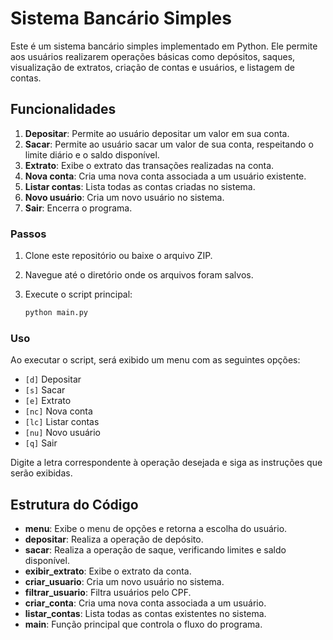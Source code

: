 
# Sistema Bancário Simples

Este é um sistema bancário simples implementado em Python. Ele permite aos usuários realizarem operações básicas como depósitos, saques, visualização de extratos, criação de contas e usuários, e listagem de contas.

## Funcionalidades

1. **Depositar**: Permite ao usuário depositar um valor em sua conta.
2. **Sacar**: Permite ao usuário sacar um valor de sua conta, respeitando o limite diário e o saldo disponível.
3. **Extrato**: Exibe o extrato das transações realizadas na conta.
4. **Nova conta**: Cria uma nova conta associada a um usuário existente.
5. **Listar contas**: Lista todas as contas criadas no sistema.
6. **Novo usuário**: Cria um novo usuário no sistema.
7. **Sair**: Encerra o programa.


### Passos

1. Clone este repositório ou baixe o arquivo ZIP.
2. Navegue até o diretório onde os arquivos foram salvos.
3. Execute o script principal:

    ```bash
    python main.py
    ```

### Uso

Ao executar o script, será exibido um menu com as seguintes opções:

- `[d]` Depositar
- `[s]` Sacar
- `[e]` Extrato
- `[nc]` Nova conta
- `[lc]` Listar contas
- `[nu]` Novo usuário
- `[q]` Sair

Digite a letra correspondente à operação desejada e siga as instruções que serão exibidas.

## Estrutura do Código

- **menu**: Exibe o menu de opções e retorna a escolha do usuário.
- **depositar**: Realiza a operação de depósito.
- **sacar**: Realiza a operação de saque, verificando limites e saldo disponível.
- **exibir_extrato**: Exibe o extrato da conta.
- **criar_usuario**: Cria um novo usuário no sistema.
- **filtrar_usuario**: Filtra usuários pelo CPF.
- **criar_conta**: Cria uma nova conta associada a um usuário.
- **listar_contas**: Lista todas as contas existentes no sistema.
- **main**: Função principal que controla o fluxo do programa.
